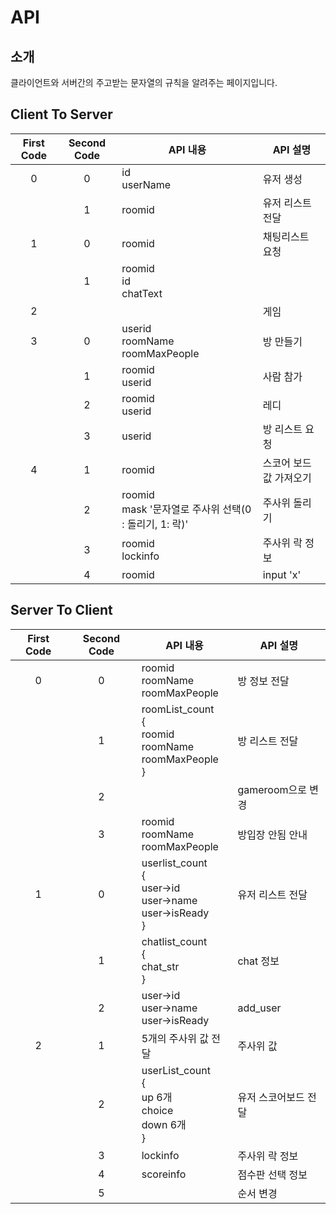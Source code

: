 
# API

## 소개

클라이언트와 서버간의 주고받는 문자열의 규칙을 알려주는 페이지입니다.

## Client To Server

| First Code | Second Code | API 내용 | API 설명 |
|:---:|:---:|---|---|
| 0 | 0 | id </br> userName| 유저 생성|
|         | 1 | roomid | 유저 리스트 전달 |
| 1 | 0 | roomid | 채팅리스트 요청 |
|         | 1 | roomid </br> id </br> chatText |   |
| 2 |   |   | 게임 |
| 3 | 0 | userid </br> roomName </br> roomMaxPeople | 방 만들기 |
|         | 1 | roomid </br> userid | 사람 참가 |
|         | 2 | roomid </br> userid | 레디 |
|         | 3 | userid | 방 리스트 요청 |
| 4 | 1 | roomid | 스코어 보드 값 가져오기 |
|         | 2 | roomid </br> mask '문자열로 주사위 선택(0 : 돌리기, 1: 락)' | 주사위 돌리기 |
|         | 3 | roomid </br> lockinfo | 주사위 락 정보 |
|         | 4 | roomid | input 'x' |


## Server To Client

| First Code | Second Code | API 내용 | API 설명 |
|:---:|:---:|---|---|
| 0 | 0 | roomid </br> roomName </br> roomMaxPeople | 방 정보 전달 |
|         | 1 | roomList_count </br> { </br> roomid </br> roomName </br> roomMaxPeople</br> } | 방 리스트 전달 |
|         | 2 |   | gameroom으로 변경 |
|   | 3 | roomid </br> roomName </br> roomMaxPeople | 방입장 안됨 안내 |
| 1 | 0 | userlist_count </br> { </br> user->id </br> user->name </br> user->isReady </br> } | 유저 리스트 전달 |
|         | 1 | chatlist_count </br> { </br> chat_str </br> } | chat 정보 |
|         | 2 | user->id </br> user->name </br> user->isReady | add_user |
| 2 | 1 | 5개의 주사위 값 전달 | 주사위 값 |
|         | 2 | userList_count </br> { </br> up 6개 </br> choice </br> down 6개 </br> } | 유저 스코어보드 전달 |
|         | 3 | lockinfo | 주사위 락 정보 |
|         | 4 | scoreinfo | 점수판 선택 정보 |
|         | 5 |   | 순서 변경 |